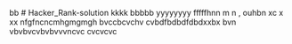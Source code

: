 bb # Hacker_Rank-solution
kkkk
bbbbb
yyyyyyyy
fffffhnn
m n ,
ouhbn 
xc x  xx
nfgfncncmhgmgmgh
bvccbcvchv
cvbdfbdbdfdbdxxbx
bvn vbvbvcvbvbvvvncvc
cvcvcvc
